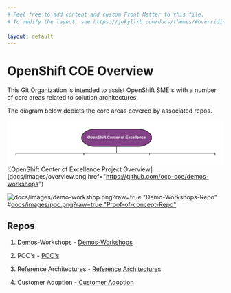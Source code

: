 ```yaml
---
# Feel free to add content and custom Front Matter to this file.
# To modify the layout, see https://jekyllrb.com/docs/themes/#overriding-theme-defaults

layout: default
---
```


OpenShift COE Overview
====================================
This Git Organization is intended to assist OpenShift SME's with a number of core areas related to solution architectures.

The diagram below depicts the core areas covered by associated repos.

![OpenShift Center of Excellence Project Overview](docs/images/overview.png?raw=true "OpenShift Center of Excellence Project Overview")
![OpenShift Center of Excellence Project Overview](docs/images/overview.png href="https://github.com/ocp-coe/demos-workshops")

![docs/images/demo-workshop.png?raw=true "Demo-Workshops-Repo"](https://github.com/ocp-coe/demos-workshops/)
#[docs/images/poc.png?raw=true "Proof-of-concept-Repo"](https://github.com/ocp-coe/pocs/)

Repos
--------

1. Demos-Workshops - [Demos-Workshops](https://github.com/ocp-coe/demos-workshops/)

2. POC's - [POC's](https://github.com/ocp-coe/pocs/)

3. Reference Architectures - [Reference Architectures](https://github.com/ocp-coe/reference-architectures/)

4. Customer Adoption - [Customer Adoption](https://github.com/ocp-coe/customer-adoption/)
